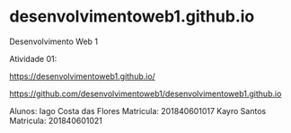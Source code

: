 # desenvolvimentoweb1.github.io
Desenvolvimento Web 1

Atividade 01:

https://desenvolvimentoweb1.github.io/

https://github.com/desenvolvimentoweb1/desenvolvimentoweb1.github.io

Alunos: Iago Costa das Flores Matricula: 201840601017
        Kayro Santos Matricula: 201840601021 